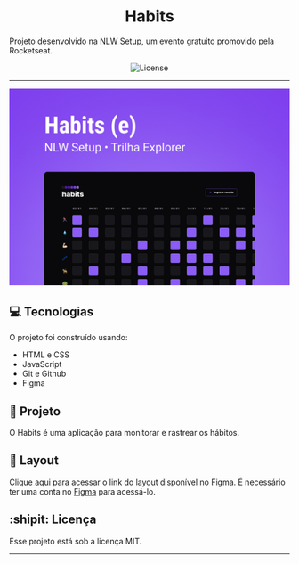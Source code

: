 <h1 align="center" >Habits</h1>

<p>Projeto desenvolvido na <a href="https://nlw.rocketseat.com.br/convite/marcos-7284">NLW Setup</a>, um evento gratuito promovido pela Rocketseat.</p>

<p align="center">
  <img alt="License" src="https://img.shields.io/static/v1?label=license&message=MIT&color=49AA26&labelColor=000000">
</p>

---
<p align="center">
    <img src="./.github/cover.jpg" alt="Projeto Habits, NLW Setup, Trilha Explorer">
</p>

## :computer: Tecnologias

O projeto foi construído usando:

- HTML e CSS
- JavaScript
- Git e Github
- Figma

## :book: Projeto

O Habits é uma aplicação para monitorar e rastrear os hábitos.

## :art: Layout

<p><a href="https://www.figma.com/community/file/1195327109778210238">Clique aqui</a> para acessar o link do layout disponível no Figma. É necessário ter uma conta no <a href="https://figma.com">Figma</a> para acessá-lo.</p>

## :shipit: Licença

Esse projeto está sob a licença MIT.

---